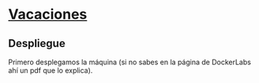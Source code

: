 # [Vacaciones](https://dockerlabs.es/)

## Despliegue

Primero desplegamos la máquina (si no sabes en la página de DockerLabs ahí un pdf que lo explica).


